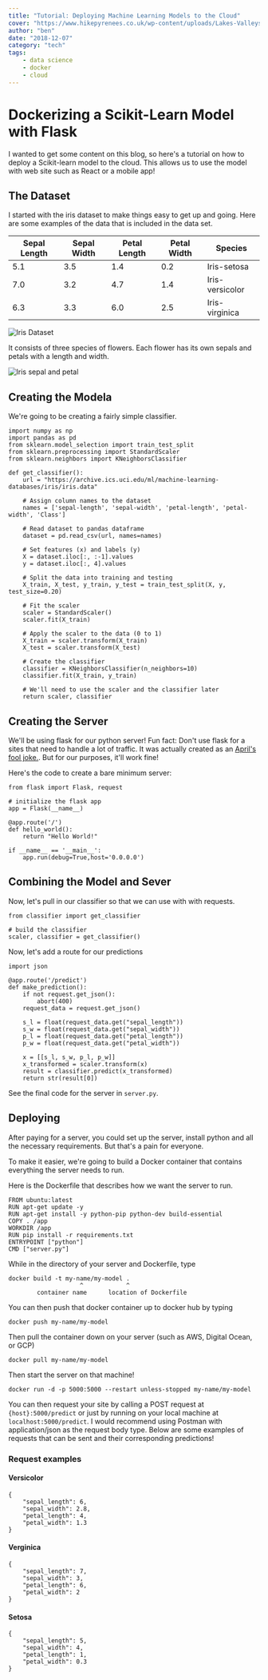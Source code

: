 ```yaml
---
title: "Tutorial: Deploying Machine Learning Models to the Cloud"
cover: "https://www.hikepyrenees.co.uk/wp-content/uploads/Lakes-Valleys-iris-slider-min.jpg"
author: "ben"
date: "2018-12-07"
category: "tech"
tags:
    - data science
    - docker
    - cloud
---
```


# Dockerizing a Scikit-Learn Model with Flask

I wanted to get some content on this blog, so here's a tutorial on how to deploy a Scikit-learn model to the cloud. This allows us to use the model with web site such as React or a mobile app!

## The Dataset

I started with the iris dataset to make things easy to get up and going. Here are some examples of the data that is included in the data set.

| Sepal Length | Sepal Width  | Petal Length  | Petal Width | Species |
|---- | --- | --- | --- | --------------- |
| 5.1 | 3.5 | 1.4 | 0.2 | Iris-setosa     |
| 7.0 | 3.2 | 4.7 | 1.4 | Iris-versicolor |
| 6.3 | 3.3 | 6.0 | 2.5 | Iris-virginica  |

![Iris Dataset](./iris.png)
<!-- <img src="https://deeplearning.cms.waikato.ac.nz/img/iris.png" alt="Iris Dataset" style="max-width:710px;"/> -->

It consists of three species of flowers. Each flower has its own sepals and petals with a length and width.

![Iris sepal and petal](https://encrypted-tbn0.gstatic.com/images?q=tbn:ANd9GcQM3aH4Q3AplfE1MR3ROAp9Ok35fafmNT59ddXkdEvNdMkT8X6E)

## Creating the Modela

We're going to be creating a fairly simple classifier.

```{python}
import numpy as np  
import pandas as pd  
from sklearn.model_selection import train_test_split  
from sklearn.preprocessing import StandardScaler  
from sklearn.neighbors import KNeighborsClassifier  

def get_classifier():
    url = "https://archive.ics.uci.edu/ml/machine-learning-databases/iris/iris.data"

    # Assign column names to the dataset
    names = ['sepal-length', 'sepal-width', 'petal-length', 'petal-width', 'Class']

    # Read dataset to pandas dataframe
    dataset = pd.read_csv(url, names=names)  

    # Set features (x) and labels (y)
    X = dataset.iloc[:, :-1].values  
    y = dataset.iloc[:, 4].values  

    # Split the data into training and testing
    X_train, X_test, y_train, y_test = train_test_split(X, y, test_size=0.20)  

    # Fit the scaler
    scaler = StandardScaler()
    scaler.fit(X_train)

    # Apply the scaler to the data (0 to 1)
    X_train = scaler.transform(X_train)
    X_test = scaler.transform(X_test)

    # Create the classifier
    classifier = KNeighborsClassifier(n_neighbors=10)  
    classifier.fit(X_train, y_train)  

    # We'll need to use the scaler and the classifier later
    return scaler, classifier
```

## Creating the Server

We'll be using flask for our python server! Fun fact: Don't use flask for a sites that need to handle a lot of traffic. It was actually created as an [April's fool joke.](http://lucumr.pocoo.org/2010/4/3/april-1st-post-mortem/). But for our purposes, it'll work fine!

Here's the code to create a bare minimum server:

```{python}
from flask import Flask, request

# initialize the flask app
app = Flask(__name__)

@app.route('/')
def hello_world():
    return "Hello World!"

if __name__ == '__main__':
    app.run(debug=True,host='0.0.0.0')
```

## Combining the Model and Sever

Now, let's pull in our classifier so that we can use with with requests.

```{python}
from classifier import get_classifier

# build the classifier
scaler, classifier = get_classifier()
```

Now, let's add a route for our predictions

```{python}
import json

@app.route('/predict')
def make_prediction():
    if not request.get_json():
        abort(400)
    request_data = request.get_json()

    s_l = float(request_data.get("sepal_length"))
    s_w = float(request_data.get("sepal_width"))
    p_l = float(request_data.get("petal_length"))
    p_w = float(request_data.get("petal_width"))

    x = [[s_l, s_w, p_l, p_w]]
    x_transformed = scaler.transform(x)
    result = classifier.predict(x_transformed)
    return str(result[0])
```

See the final code for the server in `server.py`.

## Deploying

After paying for a server, you could set up the server, install python and all the necessary requirements. But that's a pain for everyone.

To make it easier, we're going to build a Docker container that contains everything the server needs to run.

Here is the Dockerfile that describes how we want the server to run.

```{docker}
FROM ubuntu:latest
RUN apt-get update -y
RUN apt-get install -y python-pip python-dev build-essential
COPY . /app
WORKDIR /app
RUN pip install -r requirements.txt
ENTRYPOINT ["python"]
CMD ["server.py"]
```

While in the directory of your server and Dockerfile, type

```{bash}
docker build -t my-name/my-model .
                    ^            ^
        container name      location of Dockerfile
```

You can then push that docker container up to docker hub by typing

```{bash}
docker push my-name/my-model
```

Then pull the container down on your server (such as AWS, Digital Ocean, or GCP)

```{bash}
docker pull my-name/my-model
```

Then start the server on that machine!

```{bash}
docker run -d -p 5000:5000 --restart unless-stopped my-name/my-model
```

You can then request your site by calling a POST request at `{host}:5000/predict` or just by running on your local machine at `localhost:5000/predict`. I would recommend using Postman with application/json as the request body type. Below are some examples of requests that can be sent and their corresponding predictions!

### Request examples

#### Versicolor

```{json}
{
    "sepal_length": 6,
    "sepal_width": 2.8,
    "petal_length": 4,
    "petal_width": 1.3
}
```

#### Verginica

```{json}
{
    "sepal_length": 7,
    "sepal_width": 3,
    "petal_length": 6,
    "petal_width": 2
}
```

#### Setosa

```{json}
{
    "sepal_length": 5,
    "sepal_width": 4,
    "petal_length": 1,
    "petal_width": 0.3
}
```